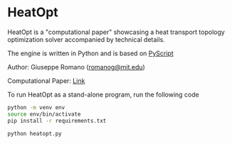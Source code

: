 # HeatOpt

HeatOpt is a "computational paper" showcasing a heat transport topology optimization solver accompanied by technical details. 

The engine is written in Python and is based on [PyScript](https://pyscript.net/)

Author: Giuseppe Romano (romanog@mit.edu)

Computational Paper: [Link](https://romanodev.github.io/HeatOpt/)

To run HeatOpt as a stand-alone program, run the following code

```bash
python -m venv env
source env/bin/activate
pip install -r requirements.txt

python heatopt.py
```



